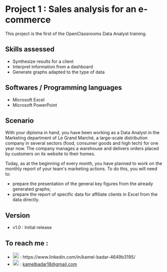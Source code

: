 # Project 1 : Sales analysis for an e-commerce
 
This project is the first of the OpenClassrooms Data Analyst training. 
 
## Skills assessed

- Synthesize results for a client
- Interpret information from a dashboard
- Generate graphs adapted to the type of data

## Softwares / Programming languages

- Microsoft Excel 
- Microsoft PowerPoint

## Scenario

With your diploma in hand, you have been working as a Data Analyst in the Marketing department of Le Grand Marché, a large-scale distribution company in several sectors (food, consumer goods and high tech) for one year now. 
The company manages a warehouse and delivers orders placed by customers on its website to their homes.

Today, as at the beginning of every month, you have planned to work on the monthly report of your team's marketing actions. To do this, you will need to: 

- prepare the presentation of the general key figures from the already generated graphs;
- prepare the report of specific data for affiliate clients in Excel from the data directly.

## Version

- v1.0 : Initial release

## To reach me :
<ul>
  <li> <img src="https://cdn-icons-png.flaticon.com/512/174/174857.png" width="20"/> : https://www.linkedin.com/in/kamel-badar-4649b3195/</li>
  <li> <img src="https://mailmeteor.com/logos/assets/PNG/Gmail_Logo_256px.png" width="20"/> : <a href="mailto:kamelbadar18@gmail.com">kamelbadar18@gmail.com</a> </li>
</ul>
